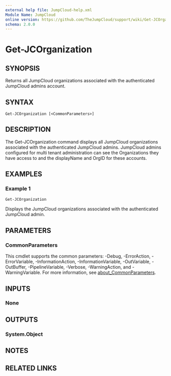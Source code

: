 ```yaml
---
external help file: JumpCloud-help.xml
Module Name: JumpCloud
online version: https://github.com/TheJumpCloud/support/wiki/Get-JCOrganization
schema: 2.0.0
---
```


# Get-JCOrganization

## SYNOPSIS
Returns all JumpCloud organizations associated with the authenticated JumpCloud admins account.

## SYNTAX

```
Get-JCOrganization [<CommonParameters>]
```

## DESCRIPTION
The Get-JCOrganization command displays all JumpCloud organizations associated with the authenticated JumpCloud admins. JumpCloud admins configured for multi tenant administration can see the Organizations they have access to and the displayName and OrgID for these accounts.

## EXAMPLES

### Example 1
```powershell
Get-JCOrganization
```

Displays the JumpCloud organizations associated with the authenticated JumpCloud admin.

## PARAMETERS

### CommonParameters
This cmdlet supports the common parameters: -Debug, -ErrorAction, -ErrorVariable, -InformationAction, -InformationVariable, -OutVariable, -OutBuffer, -PipelineVariable, -Verbose, -WarningAction, and -WarningVariable. For more information, see [about_CommonParameters](http://go.microsoft.com/fwlink/?LinkID=113216).

## INPUTS

### None

## OUTPUTS

### System.Object
## NOTES

## RELATED LINKS
